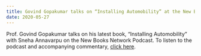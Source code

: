 ```yaml
---
title: Govind Gopakumar talks on “Installing Automobility” at the New Books Network Podcast
date: 2020-05-27
---
```

Prof. Govind Gopakumar talks on his latest book, “Installing Automobility” with Sneha Annavarpu on the New Books Network Podcast. To listen to the podcast and accompanying commentary, <a href="https://newbooksnetwork.com/govind-gopakumar-installing-automobility-emerging-politics-of-mobility-and-streets-in-indian-cities-mit-press-2020/" target="_blank">click here</a>.

<!--more-->
